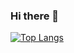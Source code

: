 ### Hi there 👋
<!---
![Anurag's github stats](https://github-readme-stats.vercel.app/api?username=rulixiang&show_icons=true)
--->
[![Top Langs](https://github-readme-stats.vercel.app/api/top-langs/?username=rulixiang)](https://github.com/anuraghazra/github-readme-stats)
